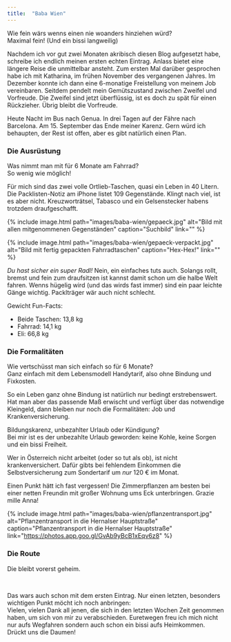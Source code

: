 ```yaml
---
title:  "Baba Wien"
---
```


Wie fein wärs wenns einen nie woanders hinziehen würd?\
Maximal fein! (Und ein bissi langweilig)

Nachdem ich vor gut zwei Monaten akribisch diesen Blog aufgesetzt habe, schreibe ich endlich meinen ersten echten Eintrag.
Anlass bietet eine längere Reise die unmittelbar ansteht.
Zum ersten Mal darüber gesprochen habe ich mit Katharina, im frühen November des vergangenen Jahres.
Im Dezember konnte ich dann eine 6-monatige Freistellung von meinem Job vereinbaren.
Seitdem pendelt mein Gemütszustand zwischen Zweifel und Vorfreude.
Die Zweifel sind jetzt überflüssig, ist es doch zu spät für einen Rückzieher. Übrig bleibt die Vorfreude.

Heute Nacht im Bus nach Genua.
In drei Tagen auf der Fähre nach Barcelona.
Am 15. September das Ende meiner Karenz.
Gern würd ich behaupten, der Rest ist offen, aber es gibt natürlich einen Plan.

### Die Ausrüstung

Was nimmt man mit für 6 Monate am Fahrrad?\
So wenig wie möglich!

Für mich sind das zwei volle Ortlieb-Taschen, quasi ein Leben in 40 Litern.
Die Packlisten-Notiz am iPhone listet 109 Gegenstände.
Klingt nach viel, ist es aber nicht.
Kreuzworträtsel, Tabasco und ein Gelsenstecker habens trotzdem draufgeschafft.

{% include image.html path="images/baba-wien/gepaeck.jpg" alt="Bild mit allen mitgenommenen Gegenständen" caption="Suchbild" link="" %}

{% include image.html path="images/baba-wien/gepaeck-verpackt.jpg" alt="Bild mit fertig gepackten Fahrradtaschen" caption="Hex-Hex!" link="" %}

*Du hast sicher ein super Radl!*
Nein, ein einfaches tuts auch. 
Solangs rollt, bremst und fein zum draufsitzen ist kannst damit schon um die halbe Welt fahren.
Wenns hügelig wird (und das wirds fast immer) sind ein paar leichte Gänge wichtig.
Packlträger wär auch nicht schlecht.

Gewicht Fun-Facts:
 - Beide Taschen: 13,8 kg
 - Fahrrad: 14,1 kg
 - Eli: 66,8 kg

### Die Formalitäten

Wie vertschüsst man sich einfach so für 6 Monate?\
Ganz einfach mit dem Lebensmodell Handytarif, also ohne Bindung und Fixkosten.

So ein Leben ganz ohne Bindung ist natürlich nur bedingt erstrebenswert.
Hat man aber das passende Maß erwischt und verfügt über das notwendige Kleingeld, dann bleiben nur noch die Formalitäten: Job und Krankenversicherung.

Bildungskarenz, unbezahlter Urlaub oder Kündigung?\
Bei mir ist es der unbezahlte Urlaub geworden: keine Kohle, keine Sorgen und ein bissi Freiheit.

Wer in Österreich nicht arbeitet (oder so tut als ob), ist nicht krankenversichert.
Dafür gibts bei fehlendem Einkommen die Selbstversicherung zum Sondertarif um *nur* 120 € im Monat.

Einen Punkt hätt ich fast vergessen!
Die Zimmerpflanzen am besten bei einer netten Freundin mit großer Wohnung ums Eck unterbringen.
Grazie mille Anna!

{% include image.html path="images/baba-wien/pflanzentransport.jpg" alt="Pflanzentransport in die Hernalser Hauptstraße" caption="Pflanzentransport in die Hernalser Hauptstraße" link="https://photos.app.goo.gl/GvAb9yBcB1xEqv6z8" %}

### Die Route

Die bleibt vorerst geheim.

<br>

Das wars auch schon mit dem ersten Eintrag.
Nur einen letzten, besonders wichtigen Punkt möcht ich noch anbringen:\
Vielen, vielen Dank all jenen, die sich in den letzten Wochen Zeit genommen haben, um sich von mir zu verabschieden.
Euretwegen freu ich mich nicht nur aufs Wegfahren sondern auch schon ein bissi aufs Heimkommen.
Drückt uns die Daumen!